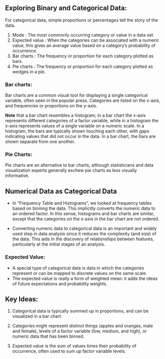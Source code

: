 ## Exploring Binary and Categorical Data:

For categorical data, simple proportions or percentages tell the story of the data.

1. Mode : The most commonly occurring category or value in a data set.
2. Expected value : When the categories can be associated with a numeric value, this gives an average value based on a category’s probability of occurrence.
3. Bar charts : The frequency or proportion for each category plotted as bars.
4. Pie charts : The frequency or proportion for each category plotted as wedges in a pie.

### Bar charts:
Bar charts are a common visual tool for displaying a single categorical variable, often seen in the popular press. Categories 
are listed on the x-axis, and frequencies or proportions on the y-axis.

**Note** that a bar chart resembles a histogram; in a bar chart the x-axis represents different categories of a factor 
variable, while in a histogram the x-axis represents values of a single variable on a numeric scale. In a histogram, the 
bars are typically shown touching each other, with gaps indicating values that did not occur in the data. In a bar chart, 
the bars are shown separate from one another.

### Pie Charts:
Pie charts are an alternative to bar charts, although statisticians and data visualization experts generally eschew pie 
charts as less visually informative.

## Numerical Data as Categorical Data
- In “Frequency Table and Histograms”, we looked at frequency tables based on binning the data. This implicitly converts the numeric data to an ordered factor. In this sense, histograms and bar charts are similar, except that the categories on the x-axis in the bar chart are not ordered. 

- Converting numeric data to categorical data is an important and widely used step in data analysis since it reduces the complexity (and size) of the data. This aids in the discovery of relationships between features, particularly at the initial stages of an analysis.

### Expected Value:

- A special type of categorical data is data in which the categories represent or can be mapped to discrete values on the same scale.
- The expected value is really a form of weighted mean: it adds the ideas of future expectations and probability weights.


## Key Ideas:

1. Categorical data is typically summed up in proportions, and can be visualized in a bar chart.

2. Categories might represent distinct things (apples and oranges, male and female), levels of a factor variable (low, medium, and high), or numeric data that has been binned.

3. Expected value is the sum of values times their probability of occurrence, often used to sum up factor variable levels.

